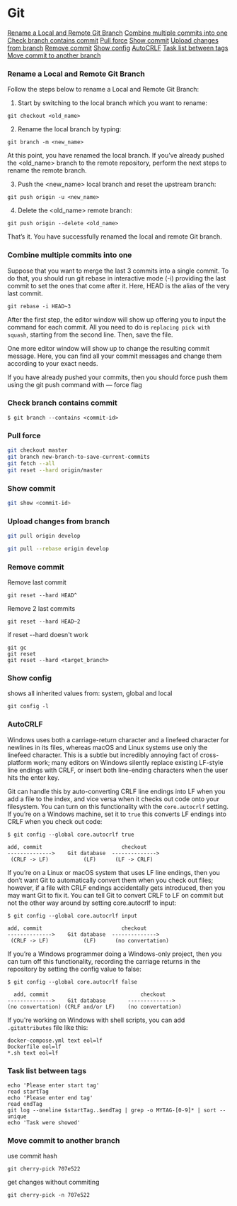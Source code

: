 # Git

[Rename a Local and Remote Git Branch](#rename-a-local-and-remote-git-branch)
[Combine multiple commits into one](#combine-multiple-commits-into-one)
[Check branch contains commit](#check-branch-contains-commit)
[Pull force](#pull-force)
[Show commit](#show-commit)
[Upload changes from branch](#upload-changes-from-branch)
[Remove commit](#remove-commit)
[Show config](#show-config)
[AutoCRLF](#autocrlf)
[Task list between tags](#task-list-between-tags)
[Move commit to another branch](#move-commit-to-another-branch)


### Rename a Local and Remote Git Branch

Follow the steps below to rename a Local and Remote Git Branch:

1. Start by switching to the local branch which you want to rename:

`git checkout <old_name>`

2. Rename the local branch by typing:

`git branch -m <new_name>`

At this point, you have renamed the local branch.
If you’ve already pushed the <old_name> branch to the remote repository, 
perform the next steps to rename the remote branch.

3. Push the <new_name> local branch and reset the upstream branch:

`git push origin -u <new_name>`

4. Delete the <old_name> remote branch:

`git push origin --delete <old_name>`

That’s it. You have successfully renamed the local and remote Git branch.

### Combine multiple commits into one

Suppose that you want to merge the last 3 commits into a single commit. 
To do that, you should run git rebase in interactive mode (-i) providing the last commit to set the ones that come after it. 
Here, HEAD is the alias of the very last commit.
```
git rebase -i HEAD~3
```

After the first step, the editor window will show up offering you to input the command for each commit. 
All you need to do is `replacing pick with squash`, starting from the second line. Then, save the file.

One more editor window will show up to change the resulting commit message. 
Here, you can find all your commit messages and change them according to your exact needs.

If you have already pushed your commits, then you should force push them using the git push command with — force flag

### Check branch contains commit
```
$ git branch --contains <commit-id>
```

### Pull force
```bash
git checkout master
git branch new-branch-to-save-current-commits
git fetch --all
git reset --hard origin/master
```

### Show commit
```bash
git show <commit-id>
```

### Upload changes from branch
```bash
git pull origin develop
```

```bash
git pull --rebase origin develop
```

### Remove commit
Remove last commit
```shell
git reset --hard HEAD^
```
Remove 2 last commits
```shell
git reset --hard HEAD~2
```

if reset --hard doesn't work
```shell
git gc
git reset
git reset --hard <target_branch>
```

### Show config

shows all inherited values from: system, global and local
```shell
git config -l
```

### AutoCRLF
Windows uses both a carriage-return character and a linefeed character for newlines in its files, 
whereas macOS and Linux systems use only the linefeed character. 
This is a subtle but incredibly annoying fact of cross-platform work; 
many editors on Windows silently replace existing LF-style line endings with CRLF, 
or insert both line-ending characters when the user hits the enter key.

Git can handle this by auto-converting CRLF line endings into LF when you add a file to the index, 
and vice versa when it checks out code onto your filesystem. 
You can turn on this functionality with the `core.autocrlf` setting. 
If you’re on a Windows machine, set it to `true` this converts LF endings into CRLF when you check out code:
```shell
$ git config --global core.autocrlf true
```
```shell
add, commit                         checkout
-------------->    Git database  -------------->
 (CRLF -> LF)           (LF)      (LF -> CRLF)
```


If you’re on a Linux or macOS system that uses LF line endings, then you don’t want Git to automatically convert them 
when you check out files; however, if a file with CRLF endings accidentally gets introduced, then you may want Git to fix it. 
You can tell Git to convert CRLF to LF on commit but not the other way around by setting core.autocrlf to input:

```shell
$ git config --global core.autocrlf input
```
```shell
add, commit                         checkout
-------------->    Git database  -------------->
 (CRLF -> LF)           (LF)      (no convertation)
```

If you’re a Windows programmer doing a Windows-only project, then you can turn off this functionality, 
recording the carriage returns in the repository by setting the config value to false:

```shell
$ git config --global core.autocrlf false
```
```shell
  add, commit                             checkout
-------------->    Git database       -------------->
(no convertation) (CRLF and/or LF)    (no convertation)
```

If you're working on Windows with shell scripts, you can add `.gitattributes` file like this:
```shell
docker-compose.yml text eol=lf
Dockerfile eol=lf
*.sh text eol=lf
```

### Task list between tags
```shell
echo 'Please enter start tag'
read startTag
echo 'Please enter end tag'
read endTag
git log --oneline $startTag..$endTag | grep -o MYTAG-[0-9]* | sort --unique
echo 'Task were showed'
```

### Move commit to another branch
use commit hash
```shell
git cherry-pick 707e522 
```

get changes without commiting
```shell
git cherry-pick -n 707e522
```